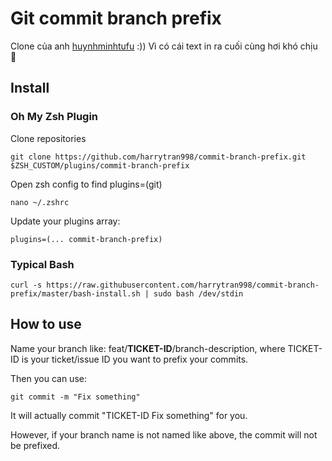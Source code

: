 # Git commit branch prefix

Clone của anh [huynhminhtufu](https://github.com/huynhminhtufu/commit-branch-prefix) :)) Vì có cái text in ra cuối cùng hơi khó chịu 👻

## Install

### Oh My Zsh Plugin

Clone repositories

```
git clone https://github.com/harrytran998/commit-branch-prefix.git $ZSH_CUSTOM/plugins/commit-branch-prefix
```

Open zsh config to find plugins=(git)

```
nano ~/.zshrc
```

Update your plugins array:

```
plugins=(... commit-branch-prefix)
```

### Typical Bash

```
curl -s https://raw.githubusercontent.com/harrytran998/commit-branch-prefix/master/bash-install.sh | sudo bash /dev/stdin
```

## How to use

Name your branch like: feat/**TICKET-ID**/branch-description, where TICKET-ID is your ticket/issue ID you want to prefix your commits.

Then you can use:

```
git commit -m "Fix something"
```

It will actually commit "TICKET-ID Fix something" for you.

However, if your branch name is not named like above, the commit will not be prefixed.
